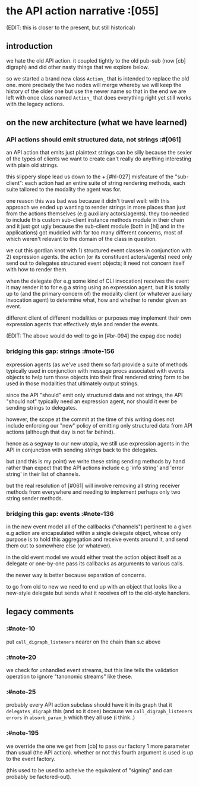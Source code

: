 # the API action narrative :[055]

(EDIT: this is closer to the present, but still historical)

## introduction

we hate the old API action. it coupled tightly to the old pub-sub (now
[cb] digraph) and did other nasty things that we explore below.

so we started a brand new class `Action_` that is intended to replace the
old one. more precisely the two nodes will merge whereby we will keep the
history of the older one but use the newer name so that in the end we are
left with once class named `Action_` that does everything right yet still
works with the legacy actions.



## on the new architecture (what we have learned)

### API actions should emit structured data, not strings :#[061]

an API action that emits just plaintext strings can be silly because the
sexier of the types of clients we want to create can't really do
anything interesting with plain old strings.

this slippery slope lead us down to the +:[#hl-027] misfeature of the
"sub-client": each action had an entire suite of string rendering methods,
each suite tailored to the modality the agent was for.

one reason this was bad was because it didn't travel well: with this
approach we ended up wanting to render strings in more places than just
from the actions themselves (e.g auxiliary actors/agents). they too
needed to include this custom sub-client instance methods module in
their chain and it just got ugly because the sub-client module (both in
[hl] and in the applications) got muddied with far too many different
concerns, most of which weren't relevant to the domain of the class in
question.

we cut this gordian knot with 1) structured event classes in conjunction
with 2) expression agents. the action (or its constituent actors/agents)
need only send out to delegates structured event objects; it need not
concern itself with how to render them.

when the delegate (for e.g some kind of CLI invocation) receives the
event it may render it to for e.g a string using an expression agent,
but it is totally up to (and the primary concern of) the modality client
(or whatever auxiliary invocation agent) to determine what, how and
whether to render given an event.

different client of different modalities or purposes may implement their
own expression agents that effectively style and render the events.

(EDIT: The above would do well to go in [#br-094] the expag doc node)



### bridging this gap: strings :#note-156

expression agents (as we've used them so far) provide a suite of methods
typically used in conjunction with message procs associated with events
objects to help turn those objects into their final rendered string form
to be used in those modalities that ultimately output strings.

since the API "should" emit only structured data and not strings, the
API "should not" typically need an expression agent, nor should it ever
be sending strings to delegates.

however, the scope at the commit at the time of this writing does not
include enforcing our "new" policy of emitting only structured data from
API actions (although that day is not far behind).

hence as a segway to our new utopia, we still use expression agents in
the API in conjunction with sending *strings* back to the delegates.

but (and this is my point) we write these string sending methods by hand
rather than expect that the API actions include e.g 'info string' and
'error string' in their list of channels.

but the real resolution of [#061] will involve removing all string
receiver methods from everywhere and needing to implement perhaps only
two string sender methods.




### bridging this gap: events :#note-136

in the new event model all of the callbacks ("channels") pertinent to a
given e.g action are encapsulated within a single delegate object, whose
only purpose is to hold this aggregation and receive events around it,
and send them out to somewhere else (or whatever).

in the old event model we would either treat the action object itself as
a delegate or one-by-one pass its callbacks as arguments to various
calls.

the newer way is better because separation of concerns.

to go from old to new we need to end up with an object that looks like a
new-style delegate but sends what it receives off to the old-style
handlers.



## legacy comments


### :#note-10

put `call_digraph_listeners` nearer on the chain than s.c above




### :#note-20

we check for unhandled event streams, but this line tells the validation
operation to ignore "tanonomic streams" like these.



### :#note-25

probably every API action subclass should have it in its graph that it
`delegates_digraph` this (and so it does) because we
`call_digraph_listeners errors` in `absorb_param_h` which they all
use (i think..)



### :#note-195

we override the one we get from [cb] to pass our factory 1 more parameter
than usual (the API action). whether or not this fourth argument is used
is up to the event factory.

(this used to be used to acheive the equivalent of "signing" and can
probably be factored-out).
